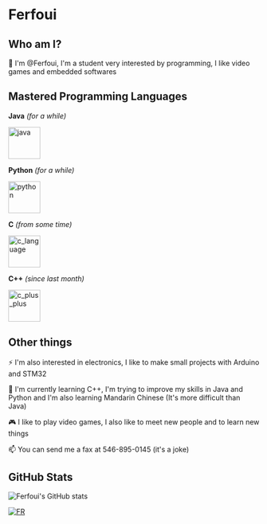 # Ferfoui

## Who am I?

👋 I'm @Ferfoui, I'm a student very interested by programming, I like video games and embedded softwares

## Mastered Programming Languages

**Java** *(for a while)*

[<img src="https://cdn3.emoji.gg/emojis/java.png" width="64px" height="64px" alt="java">](https://www.java.com)

**Python** *(for a while)*

[<img src="https://cdn3.emoji.gg/emojis/1887_python.png" width="64px" height="64px" alt="python">](https://www.python.org)

**C** *(from some time)*

[<img src="https://upload.wikimedia.org/wikipedia/commons/1/19/C_Logo.png" height="64px" alt="c_language">](https://learn.microsoft.com/cpp/c-language)

**C++** *(since last month)*

[<img src="https://cdn3.emoji.gg/emojis/8241-c-plus-plus.png" width="64px" height="64px" alt="c_plus_plus">](https://learn.microsoft.com/cpp)

## Other things

⚡ I'm also interested in electronics, I like to make small projects with Arduino and STM32

🌱 I'm currently learning C++, I'm trying to improve my skills in Java and Python and I'm also learning Mandarin Chinese (It's more difficult than Java)

🎮 I like to play video games, I also like to meet new people and to learn new things

📫 You can send me a fax at 546-895-0145 (it's a joke)

## GitHub Stats

![Ferfoui's GitHub stats](https://github-readme-stats.vercel.app/api?username=Ferfoui&show_icons=true&theme=radical)

[![FR](https://img.shields.io/badge/FR-blue)](https://github.com/Ferfoui/Ferfoui/blob/main/README_FR.md)  